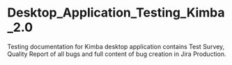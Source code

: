 # Desktop_Application_Testing_Kimba_2.0
Testing documentation for Kimba desktop application contains Test Survey, Quality Report of all bugs and full content of bug creation in Jira Production.
